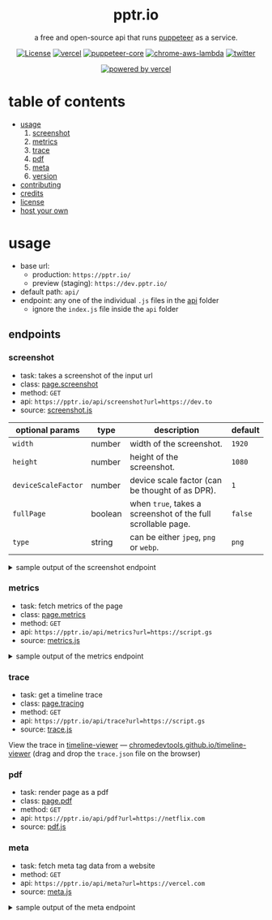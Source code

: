<div align="center" >

<h1>pptr.io</h1>

a free and open-source api that runs [puppeteer](https://developers.google.com/web/tools/puppeteer) as a service.

[![License](https://img.shields.io/github/license/choraria/pptr-io)](https://github.com/choraria/pptr-io/blob/main/LICENSE) [![vercel](https://img.shields.io/github/deployments/choraria/pptr-io/production?label=vercel&logo=vercel)](https://github.com/choraria/pptr-io/deployments/activity_log?environment=Production) [![puppeteer-core](https://img.shields.io/github/package-json/dependency-version/choraria/pptr-io/puppeteer-core)](https://www.npmjs.com/package/puppeteer-core) [![chrome-aws-lambda](https://img.shields.io/github/package-json/dependency-version/choraria/pptr-io/chrome-aws-lambda)](https://www.npmjs.com/package/chrome-aws-lambda) [![twitter](https://img.shields.io/twitter/follow/schoraria911?label=%40schoraria911&style=social)](https://twitter.com/intent/user?screen_name=schoraria911)

[![powered by vercel](https://www.datocms-assets.com/31049/1618983297-powered-by-vercel.svg)](https://vercel.com?utm_source=pptr-io&utm_campaign=oss)

</div>

# table of contents

- [usage](#usage)
    1. [screenshot](#screenshot)
    2. [metrics](#metrics)
    3. [trace](#trace)
    4. [pdf](#pdf)
    5. [meta](#meta)
    6. [version](#version)
- [contributing](#contributing)
- [credits](#credits)
- [license](#license)
- [host your own](#host-your-own)

# usage

- base url: 
    - production: `https://pptr.io/`
    - preview (staging): `https://dev.pptr.io/`
- default path: `api/`
- endpoint: any one of the individual `.js` files in the [api](/api) folder
    - ignore the `index.js` file inside the `api` folder

## endpoints

### screenshot

- task: takes a screenshot of the input url
- class: [page.screenshot](https://github.com/puppeteer/puppeteer/blob/main/docs/api.md#pagescreenshotoptions)
- method: `GET`
- api: `https://pptr.io/api/screenshot?url=https://dev.to`
- source: [screenshot.js](/api/screenshot.js)

| optional params | type | description | default |
| --- | --- | --- | --- |
| `width` | number | width of the screenshot. | `1920` |
| `height` | number | height of the screenshot. | `1080` |
| `deviceScaleFactor` | number | device scale factor (can be thought of as DPR). | `1` |
| `fullPage` | boolean | when `true`, takes a screenshot of the full scrollable page. | `false` |
| `type` | string | can be either `jpeg`, `png` or `webp`. | `png` |

<details>
<summary>sample output of the screenshot endpoint</summary>

![screenshot](https://pptr.io/api/screenshot?url=https://dev.to)

</details>

### metrics

- task: fetch metrics of the page
- class: [page.metrics](https://github.com/puppeteer/puppeteer/blob/main/docs/api.md#pagemetrics)
- method: `GET`
- api: `https://pptr.io/api/metrics?url=https://script.gs`
- source: [metrics.js](/api/metrics.js)

<details>
<summary>sample output of the metrics endpoint</summary>

```json
{
    "Timestamp": 2469.885878,
    "Documents": 5,
    "Frames": 2,
    "JSEventListeners": 150,
    "Nodes": 391,
    "LayoutCount": 4,
    "RecalcStyleCount": 9,
    "LayoutDuration": 0.038393,
    "RecalcStyleDuration": 0.018054,
    "ScriptDuration": 0.316212,
    "TaskDuration": 0.745999,
    "JSHeapUsedSize": 8158228,
    "JSHeapTotalSize": 10993664
}
```

</details>

### trace

- task: get a timeline trace
- class: [page.tracing](https://github.com/puppeteer/puppeteer/blob/main/docs/api.md#pagetracing)
- method: `GET`
- api: `https://pptr.io/api/trace?url=https://script.gs`
- source: [trace.js](/api/trace.js)

View the trace in [timeline-viewer](https://github.com/ChromeDevTools/timeline-viewer) — [chromedevtools.github.io/timeline-viewer](https://chromedevtools.github.io/timeline-viewer/) (drag and drop the `trace.json` file on the browser)

### pdf

- task: render page as a pdf
- class: [page.pdf](https://github.com/puppeteer/puppeteer/blob/main/docs/api.md#pagepdfoptions)
- method: `GET`
- api: `https://pptr.io/api/pdf?url=https://netflix.com`
- source: [pdf.js](/api/pdf.js)

### meta

- task: fetch meta tag data from a website
- method: `GET`
- api: `https://pptr.io/api/meta?url=https://vercel.com`
- source: [meta.js](/api/meta.js)

<details>
<summary>sample output of the meta endpoint</summary>

```json
{
    "charset": "utf-8",
    "viewport": "width=device-width, initial-scale=1.0",
    "Content-Language": "en",
    "twitter:card": "summary_large_image",
    "twitter:site": "@vercel",
    "twitter:image": "https://assets.vercel.com/image/upload/q_auto/front/vercel/dps.png",
    "og:title": "Develop. Preview. Ship. For the best frontend teams – Vercel",
    "og:url": "https://vercel.com/",
    "description": "Deploy web projects with the best frontend developer experience and highest end-user performance.",
    "og:description": "Deploy web projects with the best frontend developer experience and highest end-user performance.",
    "og:image": "https://assets.vercel.com/image/upload/q_auto/front/vercel/dps.png",
    "apple-mobile-web-app-title": "Vercel",
    "theme-color": "#000",
    "msapplication-TileColor": "#000000",
    "next-head-count": "35"
}
```

### version

- task: fetch browser user agent / chromium version
- class: [browser.userAgent](https://github.com/puppeteer/puppeteer/blob/main/docs/api.md#browseruseragent)
- method: `GET`
- api: `https://pptr.io/api/version`
- source: [version.js](/api/version.js)

<details>
<summary>sample output of the version endpoint</summary>

```json
{
    "version": "Mozilla/5.0 (X11; Linux x86_64) AppleWebKit/537.36 (KHTML, like Gecko) HeadlessChrome/92.0.4512.0 Safari/537.36"
}
```

</details>

# contributing

1. create a new issue describing what you have in mind.
    - challenge / problem statement
    - proposed approach on solution
2. repo owner will engage you and help validate the idea
3. once everything is agreed upon, feel free to frok the repo and start building your solution
4. finally, create a new pull request in the [`dev` branch](https://github.com/choraria/pptr-io/tree/dev) with the accepted, proposed changes

# credits

0. if it weren't for jarrod overson's [videos](https://www.youtube.com/channel/UCJbZGfomrHtwpdjrARoMVaA/search?query=Puppeteer), i might've probably not gotten the courage to start working with puppeteer.
1. props to the original idea via [pptraas.com](https://github.com/GoogleChromeLabs/pptraas.com) — although, i like my current domain name just the same ;)
2. huge thanks to [Salma | @whitep4nth3r](https://twitter.com/whitep4nth3r) for sharing insights on the [puppeteer <> vercel](https://www.contentful.com/blog/2021/03/17/puppeteer-node-open-graph-screenshot-for-socials/) blog post.

# license

```
MIT License

Copyright (c) 2021 Sourabh Choraria

Permission is hereby granted, free of charge, to any person obtaining a copy
of this software and associated documentation files (the "Software"), to deal
in the Software without restriction, including without limitation the rights
to use, copy, modify, merge, publish, distribute, sublicense, and/or sell
copies of the Software, and to permit persons to whom the Software is
furnished to do so, subject to the following conditions:

The above copyright notice and this permission notice shall be included in all
copies or substantial portions of the Software.

THE SOFTWARE IS PROVIDED "AS IS", WITHOUT WARRANTY OF ANY KIND, EXPRESS OR
IMPLIED, INCLUDING BUT NOT LIMITED TO THE WARRANTIES OF MERCHANTABILITY,
FITNESS FOR A PARTICULAR PURPOSE AND NONINFRINGEMENT. IN NO EVENT SHALL THE
AUTHORS OR COPYRIGHT HOLDERS BE LIABLE FOR ANY CLAIM, DAMAGES OR OTHER
LIABILITY, WHETHER IN AN ACTION OF CONTRACT, TORT OR OTHERWISE, ARISING FROM,
OUT OF OR IN CONNECTION WITH THE SOFTWARE OR THE USE OR OTHER DEALINGS IN THE
SOFTWARE.
```

# host your own

[![Deploy with Vercel](https://vercel.com/button)](https://vercel.com/new/clone?repository-url=https%3A%2F%2Fgithub.com%2Fchoraria%2Fpptr-io)